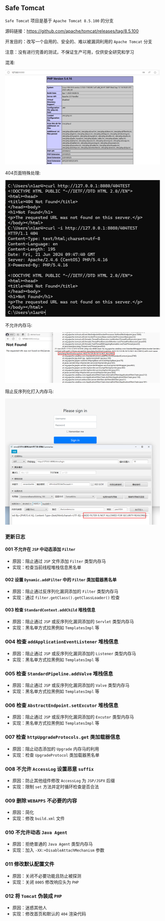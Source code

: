 ## Safe Tomcat

`Safe Tomcat` 项目是基于 `Apache Tomcat 8.5.100` 的分支

源码链接：https://github.com/apache/tomcat/releases/tag/8.5.100

开发目的：改写一个自用的、安全的、难以被漏洞利用的 `Apache Tomcat` 分支

注意：没有进行完善的测试，不保证生产可用，仅供安全研究和学习

混淆:

![](img/001.png)

404页面特殊处理:

![](img/002.png)

不允许内存马:

![](img/003.png)

阻止反序列化打入内存马:

![](img/004.png)

### 更新日志

#### 001 不允许在 `JSP` 中动态添加 `Filter`

- 原因：阻止通过 `JSP` 文件添加 `Filter` 类型内存马
- 实现：检查当前线程堆栈信息黑名单

#### 002 设置 `Dynamic.addFilter` 中的 `Filter` 类加载器黑名单

- 原因：阻止通过反序列化漏洞添加的 `Filter` 类型内存马
- 实现：通过 `filter.getClass().getClassLoader()` 检查

#### 003 检查 `StandardContext.addChild` 堆栈信息

- 原因：阻止通过 `JSP` 或反序列化漏洞添加的 `Servlet` 类型内存马
- 实现：黑名单方式拉黑例如 `TemplatesImpl` 等

### 004 检查 `addApplicationEventListener` 堆栈信息

- 原因：阻止通过 `JSP` 或反序列化漏洞添加的 `Listener` 类型内存马
- 实现：黑名单方式拉黑例如 `TemplatesImpl` 等

### 005 检查 `StandardPipeline.addValve` 堆栈信息

- 原因：阻止通过 `JSP` 或反序列化漏洞添加的 `Valve` 类型内存马
- 实现：黑名单方式拉黑例如 `TemplatesImpl` 等

### 006 检查 `AbstractEndpoint.setExcutor` 堆栈信息

- 原因：阻止通过 `JSP` 或反序列化漏洞添加的 `Excutor` 类型内存马
- 实现：黑名单方式拉黑例如 `TemplatesImpl` 等

### 007 检查 `httpUpgradeProtocols.get` 类加载器信息

- 原因：阻止动态添加的 `Upgrade` 内存马的利用
- 实现：检查 `UpgradeProtocol` 类加载器黑名单

### 008 不允许 `AccessLog` 设置恶意 `suffix`

- 原因：防止其他组件修改 `AccessLog` 为 `JSP/JSPX` 后缀
- 实现：限制 `set` 方法并定时循环检查是否合法

### 009 删除 `WEBAPPS` 不必要的内容

- 原因：简化
- 实现：修改 `build.xml` 文件

### 010 不允许动态 `Java Agent`

- 原因：拒绝普通的 `Java Agent` 类型内存马
- 实现：加入 `-XX:+DisableAttachMechanism` 参数

### 011 修改默认配置文件

- 原因：关闭不必要功能且防止被探测
- 实现：关闭 `8005` 修改响应头为 `PHP`

### 012 将 `Tomcat` 伪装成 `PHP`

- 原因：迷惑其他人
- 实现：修改首页和默认的 `404` 渲染代码